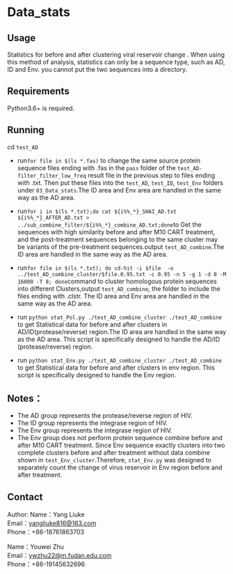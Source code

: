 # Data_stats

## Usage
Statistics for before and after clustering viral  reservoir change . When using this method of analysis, statistics can only be a sequence type, such as AD, ID and Env. you cannot put the two sequences into a directory.

## Requirements
Python3.6+ is required.

## Running
cd 	`test_AD`

+ run`for file in $(ls *.fas)` to change the same source protein sequence files ending with .fas in the `pass` folder of the `test_AD-filter_filter_low_freq` result file in the previous step to files ending with .txt. Then put these files into the `test_AD`, `test_ID`, `test_Env` folders under `03_Data_stats`.The ID area and Env area are handled in the same way as the AD area.


+ run`for i in $(ls *.txt);do cat ${i%%_*}_SHAI_AD.txt  ${i%%_*}_AFTER_AD.txt > ../sub_combine_filter/${i%%_*}_combine_AD.txt;done`to Get the sequences with high similarity before and after M10 CART treatment, and the post-treatment sequences belonging to the same cluster may be variants of the pre-treatment sequences.output `test_AD_combine`.The ID area are handled in the same way as the AD area.

+ run`for file in $(ls *.txt); do cd-hit -i $file  -o ../test_AD_combine_cluster/$file.0.95.txt -c 0.95 -n 5 -g 1 -d 0 -M 16000 -T 8; done`command to cluster homologous protein sequences into different Clusters,output `test_AD_combine`, the folder to include the files ending with .clstr. The ID area and Env area are handled in the same way as the AD area.

+ run `python stat_Pol.py ./test_AD_combine_cluster ./test_AD_combine` to get Statistical data for before and after clusters in AD/ID(protease/reverse) region.The ID area are handled in the same way as the AD area. This script is specifically designed to handle the AD/ID (protease/reverse) region.

+ run `python stat_Env.py ./test_AD_combine_cluster ./test_AD_combine` to get Statistical data for before and after clusters in env region. This script is specifically designed to handle the Env region.

## Notes：
+ The AD group represents the protease/reverse region of HIV.
+ The ID group represents the integrase region of HIV.
+ The Env group represents the integrase region of HIV.
+ The Env group does not perform protein sequence combine before and after M10 CART treatment. Since Env sequence exactly clusters into two complete clusters before and after treatment without data combine shown in `test_Env_cluster`.Therefore, `stat_Env.py` was designed to separately count the change of virus reservoir in Env region before and after treatment.

## Contact
Author:
Name：Yang Liuke<br>
Email：yangliuke816@163.com<br>
Phone：+86-18761863703

Name：Youwei Zhu<br>
Email：ywzhu22@m.fudan.edu.com<br>
Phone：+86-19145632696
